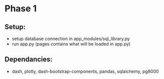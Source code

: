 # Phase 1

## Setup:
- setup database connection in app_modules/sql_library.py
- run app.py (pages contains what will be loaded in app.py)

## Dependancies:
- dash, plotly, dash-bootstrap-components, pandas, sqlalchemy, pg8000
